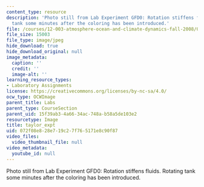 ```yaml
---
content_type: resource
description: 'Photo still from Lab Experiment GFD0: Rotation stiffens fluids. Rotating
  tank some minutes after the coloring has been introduced.'
file: /courses/12-003-atmosphere-ocean-and-climate-dynamics-fall-2008/072f08e828e719c27f765171e8c90f87_taylor_expt.jpg
file_size: 15003
file_type: image/jpeg
hide_download: true
hide_download_original: null
image_metadata:
  caption: ''
  credit: ''
  image-alt: ''
learning_resource_types:
- Laboratory Assignments
license: https://creativecommons.org/licenses/by-nc-sa/4.0/
ocw_type: OCWImage
parent_title: Labs
parent_type: CourseSection
parent_uid: 15f39ab3-4a66-34ac-748a-b58a5de103e2
resourcetype: Image
title: taylor_expt
uid: 072f08e8-28e7-19c2-7f76-5171e8c90f87
video_files:
  video_thumbnail_file: null
video_metadata:
  youtube_id: null
---
```

Photo still from Lab Experiment GFD0: Rotation stiffens fluids. Rotating tank some minutes after the coloring has been introduced.